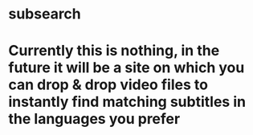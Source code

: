 # subsearch
# Currently this is nothing, in the future it will be a site on which you can drop & drop video files to instantly find matching subtitles in the languages you prefer